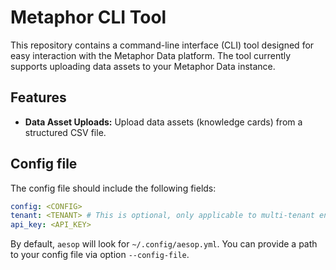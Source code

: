 # Metaphor CLI Tool

This repository contains a command-line interface (CLI) tool designed for easy interaction with the Metaphor Data platform. The tool currently supports uploading data assets to your Metaphor Data instance.

## Features

* **Data Asset Uploads:** Upload data assets (knowledge cards) from a structured CSV file.

## Config file

The config file should include the following fields:

```yaml
config: <CONFIG>
tenant: <TENANT> # This is optional, only applicable to multi-tenant environments.
api_key: <API_KEY>
```

By default, `aesop` will look for `~/.config/aesop.yml`. You can provide a path to your config file via option `--config-file`.
